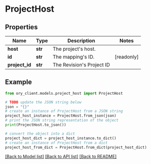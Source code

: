 # ProjectHost


## Properties

Name | Type | Description | Notes
------------ | ------------- | ------------- | -------------
**host** | **str** | The project&#39;s host. | 
**id** | **str** | The mapping&#39;s ID. | [readonly] 
**project_id** | **str** | The Revision&#39;s Project ID | 

## Example

```python
from ory_client.models.project_host import ProjectHost

# TODO update the JSON string below
json = "{}"
# create an instance of ProjectHost from a JSON string
project_host_instance = ProjectHost.from_json(json)
# print the JSON string representation of the object
print(ProjectHost.to_json())

# convert the object into a dict
project_host_dict = project_host_instance.to_dict()
# create an instance of ProjectHost from a dict
project_host_from_dict = ProjectHost.from_dict(project_host_dict)
```
[[Back to Model list]](../README.md#documentation-for-models) [[Back to API list]](../README.md#documentation-for-api-endpoints) [[Back to README]](../README.md)


